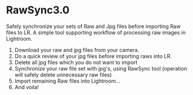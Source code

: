 # RawSync3.0
Safely synchronize your sets of Raw and Jpg files before importing Raw files to LR.
A simple tool supporting workflow of processing raw images in Lightroom.
1. Download your raw and jpg files from your camera.
2. Do a quick review of your jpg files before importing raws into LR.
3. Delete all jpg files which you do not want to import
4. Synchronize your raw file set with jpg's, using RawSync tool (operation will safely delete unnecessary raw files)
5. Import remaining Raw files into Lightroom...
6. And voila!
